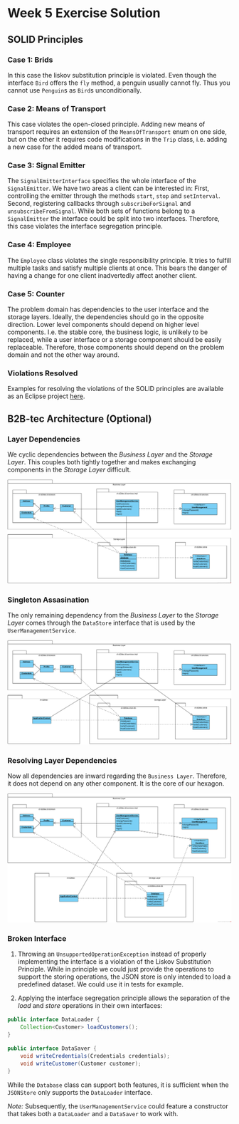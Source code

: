 # Week 5 Exercise Solution

## SOLID Principles

### Case 1: Brids
In this case the liskov substitution principle is violated. Even though the interface `Bird` offers the `fly` method, a penguin usually cannot fly. Thus you cannot use `Penguin`s as `Bird`s unconditionally.

### Case 2: Means of Transport
This case violates the open-closed principle. Adding new means of transport requires an extension of the `MeansOfTransport` enum on one side, but on the other it requires code modifications in the `Trip` class, i.e. adding a new case for the added means of transport.

### Case 3: Signal Emitter
The `SignalEmitterInterface` specifies the whole interface of the `SignalEmitter`. We have two areas a client can be interested in: First, controlling the emitter through the methods `start`, `stop` and `setInterval`. Second, registering callbacks through `subscribeForSignal` and `unsubscribeFromSignal`. While both sets of functions belong to a `SignalEmitter` the interface could be split into two interfaces. Therefore, this case violates the interface segregation principle.

### Case 4: Employee
The `Employee` class violates the single responsibility principle. It tries to fulfill multiple tasks and satisfy multiple clients at once. This bears the danger of having a change for one client inadvertedly affect another client.

### Case 5: Counter
The problem domain has dependencies to the user interface and the storage layers. Ideally, the dependencies should go in the opposite direction. Lower level components should depend on higher level components. I.e. the stable core, the business logic, is unlikely to be replaced, while a user interface or a storage component should be easily replaceable. Therefore, those components should depend on the problem domain and not the other way around.


### Violations Resolved
Examples for resolving the violations of the SOLID principles are available as an Eclipse project [here](week%205%20Solid%20Violation%20Solution).


## B2B-tec Architecture (Optional)

### Layer Dependencies

We cyclic dependencies between the *Business Layer* and the *Storage Layer*. This couples both tightly together and makes exchanging components in the *Storage Layer* difficult.

![Packages](images/Ex5.1%20Package%20Diagram%20Solution.png)


### Singleton Assasination

The only remaining dependency from the *Business Layer* to the *Storage Layer* comes through the `DataStore` interface that is used by the `UserManagementService`.

![Packages](images/Ex5.2%20Package%20Diagram%20Solution.png)


### Resolving Layer Dependencies

Now all dependencies are inward regarding the `Business Layer`. Therefore, it does not depend on any other component. It is the core of our hexagon.

![Packages](images/Ex5.3%20Package%20Diagram%20Solution.png)


### Broken Interface

1. Throwing an `UnsupportedOperationException` instead of properly implementing the interface is a violation of the Liskov Substitution Principle. While in principle we could just provide the operations to support the storing operations, the JSON store is only intended to load a predefined dataset. We could use it in tests for example.

2. Applying the interface segregation principle allows the separation of the *load* and *store* operations in their own interfaces:

```java
public interface DataLoader {
	Collection<Customer> loadCustomers();
}
```

```java
public interface DataSaver {
	void writeCredentials(Credentials credentials);
	void writeCustomer(Customer customer);
}
```

While the `Database` class can support both features, it is sufficient when the `JSONStore` only supports the `DataLoader` interface. 

*Note:* Subsequently, the `UserManagementService` could feature a constructor that takes both a `DataLoader` and a `DataSaver` to work with.
